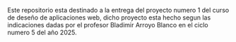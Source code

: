 Este repositorio esta destinado a la entrega del proyecto numero 1 del curso de deseño de aplicaciones web, dicho proyecto esta hecho segun las indicaciones dadas por el profesor Bladimir Arroyo Blanco en el ciclo numero 5 del año 2025.

